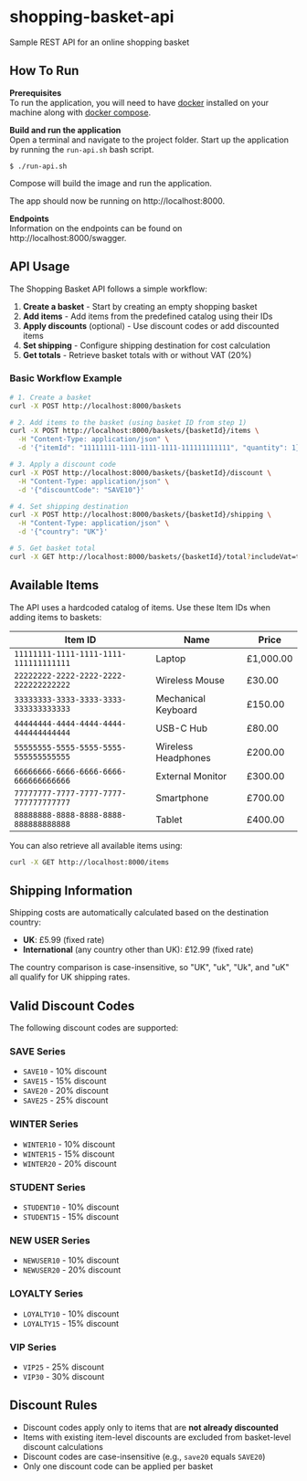 # shopping-basket-api
Sample REST API for an online shopping basket

## How To Run

**Prerequisites** </br>
To run the application, you will need to have [docker](https://docs.docker.com/get-docker/) installed on your machine along with [docker compose](https://docs.docker.com/compose/install/).
</br>

**Build and run the application** </br>
Open a terminal and navigate to the project folder. Start up the application by running the `run-api.sh` bash script.
```shell
$ ./run-api.sh
```
Compose will build the image and run the application.

The app should now be running on http://localhost:8000. 

**Endpoints**</br>
Information on the endpoints can be found on
http://localhost:8000/swagger.

## API Usage

The Shopping Basket API follows a simple workflow:

1. **Create a basket** - Start by creating an empty shopping basket
2. **Add items** - Add items from the predefined catalog using their IDs
3. **Apply discounts** (optional) - Use discount codes or add discounted items
4. **Set shipping** - Configure shipping destination for cost calculation
5. **Get totals** - Retrieve basket totals with or without VAT (20%)

### Basic Workflow Example

```bash
# 1. Create a basket
curl -X POST http://localhost:8000/baskets

# 2. Add items to the basket (using basket ID from step 1)
curl -X POST http://localhost:8000/baskets/{basketId}/items \
  -H "Content-Type: application/json" \
  -d '{"itemId": "11111111-1111-1111-1111-111111111111", "quantity": 1}'

# 3. Apply a discount code
curl -X POST http://localhost:8000/baskets/{basketId}/discount \
  -H "Content-Type: application/json" \
  -d '{"discountCode": "SAVE10"}'

# 4. Set shipping destination
curl -X POST http://localhost:8000/baskets/{basketId}/shipping \
  -H "Content-Type: application/json" \
  -d '{"country": "UK"}'

# 5. Get basket total
curl -X GET http://localhost:8000/baskets/{basketId}/total?includeVat=true
```

## Available Items

The API uses a hardcoded catalog of items. Use these Item IDs when adding items to baskets:

| Item ID | Name | Price |
|---------|------|-------|
| `11111111-1111-1111-1111-111111111111` | Laptop | £1,000.00 |
| `22222222-2222-2222-2222-222222222222` | Wireless Mouse | £30.00 |
| `33333333-3333-3333-3333-333333333333` | Mechanical Keyboard | £150.00 |
| `44444444-4444-4444-4444-444444444444` | USB-C Hub | £80.00 |
| `55555555-5555-5555-5555-555555555555` | Wireless Headphones | £200.00 |
| `66666666-6666-6666-6666-666666666666` | External Monitor | £300.00 |
| `77777777-7777-7777-7777-777777777777` | Smartphone | £700.00 |
| `88888888-8888-8888-8888-888888888888` | Tablet | £400.00 |

You can also retrieve all available items using:
```bash
curl -X GET http://localhost:8000/items
```

## Shipping Information

Shipping costs are automatically calculated based on the destination country:

- **UK**: £5.99 (fixed rate)
- **International** (any country other than UK): £12.99 (fixed rate)

The country comparison is case-insensitive, so "UK", "uk", "Uk", and "uK" all qualify for UK shipping rates.

## Valid Discount Codes

The following discount codes are supported:

### SAVE Series
- `SAVE10` - 10% discount
- `SAVE15` - 15% discount  
- `SAVE20` - 20% discount
- `SAVE25` - 25% discount

### WINTER Series
- `WINTER10` - 10% discount
- `WINTER15` - 15% discount
- `WINTER20` - 20% discount

### STUDENT Series
- `STUDENT10` - 10% discount
- `STUDENT15` - 15% discount

### NEW USER Series
- `NEWUSER10` - 10% discount
- `NEWUSER20` - 20% discount

### LOYALTY Series
- `LOYALTY10` - 10% discount
- `LOYALTY15` - 15% discount

### VIP Series
- `VIP25` - 25% discount
- `VIP30` - 30% discount

## Discount Rules

- Discount codes apply only to items that are **not already discounted**
- Items with existing item-level discounts are excluded from basket-level discount calculations
- Discount codes are case-insensitive (e.g., `save20` equals `SAVE20`)
- Only one discount code can be applied per basket
